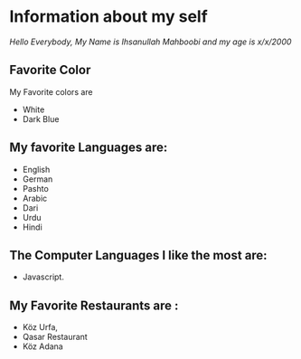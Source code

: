 # Information about my self

 *Hello Everybody, My Name is Ihsanullah Mahboobi and my age is x/x/2000*
 
 ## Favorite Color
 My Favorite colors are 
 - White 
 - Dark Blue
 
 ## My favorite Languages are:
 - English 
 - German
 - Pashto 
 - Arabic
 - Dari 
 - Urdu
 - Hindi
 ## The Computer Languages I like the most are: 
 - Javascript.
 
 ## My Favorite Restaurants are :
 - Köz Urfa, 
 - Qasar Restaurant
 - Köz Adana
